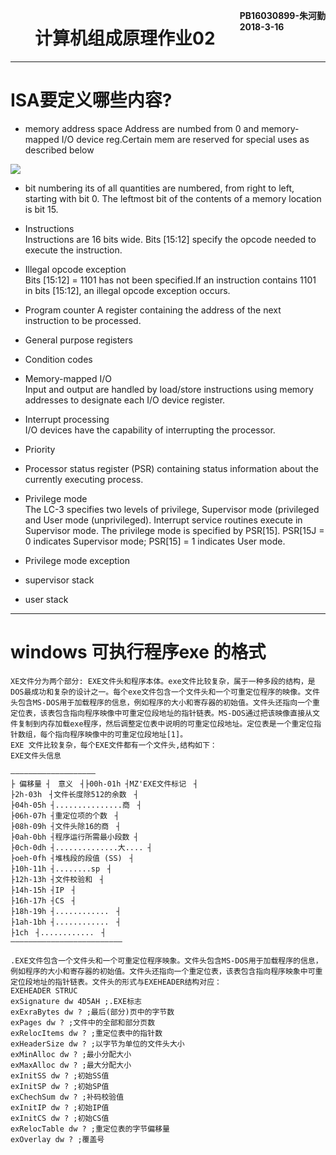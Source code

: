 **<span style="float:right">PB16030899-朱河勤 <br>2018-3-16<span>**


# <center>计算机组成原理作业02
---

# ISA要定义哪些内容?
* memory address space 
Address are numbed from 0 and memory-mapped I/O device reg.Certain mem are reserved for special uses as described below

![](addr.png)

* bit numbering 
its of all quantities  are numbered,  from right to left, starting  with bit 0. The leftmost bit of the contents  of a memory  location  is bit  15. 

* Instructions  
Instructions  are  16 bits wide. Bits  [15:12]  specify the  opcode needed  to execute the instruction. 
* Illegal  opcode  exception  
Bits  [15:12]  =  1101 has not been specified.If an instruction  contains  1101  in bits  [15:12],  an illegal  opcode  exception occurs.  
* Program  counter 
A   register  containing  the address of the  next instruction  to be  processed. 
* General  purpose  registers   
* Condition  codes 
* Memory-mapped  I/O  
Input and output  are handled  by load/store instructions  using memory addresses  to  designate each  I/O device register. 
* Interrupt  processing  
I/O devices have  the capability  of interrupting  the processor.
* Priority  
* Processor  status  register  (PSR) 
 containing  status information about the currently  executing  process.   
* Privilege  mode  
The LC-3  specifies two levels of privilege,  Supervisor mode (privileged and User  mode  (unprivileged). Interrupt service  routines execute  in Supervisor  mode. The privilege  mode is specified by  PSR[15]. PSR[15J  =  0 indicates Supervisor  mode; PSR[15]  =  1 indicates User mode. 
* Privilege  mode  exception  
* supervisor stack
* user stack
--- 

# windows 可执行程序exe 的格式
```
XE文件分为两个部分: EXE文件头和程序本体。exe文件比较复杂，属于一种多段的结构，是DOS最成功和复杂的设计之一。每个exe文件包含一个文件头和一个可重定位程序的映像。文件头包含MS-DOS用于加载程序的信息，例如程序的大小和寄存器的初始值。文件头还指向一个重定位表，该表包含指向程序映像中可重定位段地址的指针链表。MS-DOS通过把该映像直接从文件复制到内存加载exe程序，然后调整定位表中说明的可重定位段地址。定位表是一个重定位指针数组，每个指向程序映像中的可重定位段地址[1]。
EXE 文件比较复杂，每个EXE文件都有一个文件头,结构如下：
EXE文件头信息

―――――――――――――――――――
├ 偏移量 ┤　意义　┤├00h-01h ┤MZ'EXE文件标记　┤
├2h-03h　┤文件长度除512的余数　┤
├04h-05h ┤...............商　┤
├06h-07h ┤重定位项的个数　┤
├08h-09h ┤文件头除16的商　┤
├0ah-0bh ┤程序运行所需最小段数 ┤
├0ch-0dh ┤..............大.... ┤
├oeh-0fh ┤堆栈段的段值 (SS)　┤
├10h-11h ┤........sp　┤
├12h-13h ┤文件校验和　┤
├14h-15h ┤IP　┤
├16h-17h ┤CS　┤
├18h-19h ┤............　┤
├1ah-1bh ┤............　┤
├1ch　┤............　┤
―――――――――――――――――――――――――

.EXE文件包含一个文件头和一个可重定位程序映象。文件头包含MS-DOS用于加载程序的信息，例如程序的大小和寄存器的初始值。文件头还指向一个重定位表，该表包含指向程序映象中可重定位段地址的指针链表。文件头的形式与EXEHEADER结构对应：
EXEHEADER STRUC
exSignature dw 4D5AH ;.EXE标志
exExraBytes dw ? ;最后(部分)页中的字节数
exPages dw ? ;文件中的全部和部分页数
exRelocItems dw ? ;重定位表中的指针数
exHeaderSize dw ? ;以字节为单位的文件头大小
exMinAlloc dw ? ;最小分配大小
exMaxAlloc dw ? ;最大分配大小
exInitSS dw ? ;初始SS值
exInitSP dw ? ;初始SP值
exChechSum dw ? ;补码校验值
exInitIP dw ? ;初始IP值
exInitCS dw ? ;初始CS值
exRelocTable dw ? ;重定位表的字节偏移量
exOverlay dw ? ;覆盖号
```